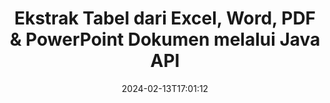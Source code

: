 ---
############################# Static ############################
layout: "auto-gen-parser"
date: 2024-02-13T17:01:12
draft: false
otherformats: odt one otp ott pdf pps ppsx ppt pptx rtf tex vdx vsdm vsdx vssm vssx

############################# Head ############################
head_title: "Ekstrak Tabel dari PDF, DOCX, PPTX, XLSX, EPUB & Lainnya melalui Java API"
head_description: "GroupDocs.Parser Java API memungkinkan pembuat program mengekstrak tabel dari PDF, DOC, DOCX, PPT, PPTX, EML, MSG, XLS, XLSX, CSV , ODT, RTF & banyak jenis dokumen lainnya di dalam Java Apps."

############################# Header ############################
title: "Ekstrak Tabel dari Excel, Word, PDF & PowerPoint Dokumen melalui Java API"
description: "GroupDocs.Parser Java API memungkinkan programmer mengekstrak tabel dari PDF, DOC, DOCX, PPT, PPTX, EML, MSG, XLS, XLSX, CSV , ODT, RTF & EPUB dokumen atau halaman."
bg_image: "https://cms.admin.containerize.com/templates/aspose/App_Themes/V3/images/bg/header1.png"
bg_overlay: false
button:
    enable: true
    icon: "fas fa-arrow-down"
    label: "Unduh Uji Coba Gratis"
    link: "https://downloads.groupdocs.com/parser/java"

############################# SubMenu ############################
submenu:
    enable: true

    left:
        img_alt: "GroupDocs.Parser for Java"
        image: "https://cms.admin.containerize.com/templates/groupdocs/images/product-logos/90x90-noborder/groupdocs-parser-java.png"
        product: "GroupDocs.Parser"
        platform: "Java"

    middle:
        button:

            # button loop
            - link: "https://apireference.groupdocs.com/parser/java"
              text: "Referensi API"

            # button loop
            - link: "https://github.com/groupdocs-parser"
              text: "Contoh Kode"

            # button loop
            - link: "https://products.groupdocs.app/parser/family"
              text: "Demo Langsung"

            # button loop
            - link: "https://purchase.groupdocs.com/pricing/parser/java"
              text: "Harga"

    right:
        link_download: "https://downloads.groupdocs.com/parser"
        link_learn: "https://docs.groupdocs.com/parser/java"
        link_buy: "https://purchase.groupdocs.com"

############################# About ############################
about:
    enable: true
    title: "Bagaimana cara Mengekstrak Tabel dari XLSB file melalui Java API?"
    content: |
        Tabel adalah kumpulan sel yang disusun dalam baris dan kolom. Tabel memainkan peran yang sangat penting dalam menyimpan serta mengatur data yang terperinci atau rumit yang memungkinkan pengguna untuk dengan mudah membaca dan melihatnya. Tabel dapat digunakan dalam banyak cara, seperti membuat daftar, membandingkan informasi, menyelaraskan data, mengelompokkan informasi, menyoroti tren atau pola dalam data dan masih banyak lagi. GroupDocs.Parser for Java adalah API berguna yang memungkinkan pemrogram perangkat lunak mengembangkan solusi untuk mengekstrak tabel, teks, dan gambar dari berbagai jenis format dokumen yang didukung, seperti PDF, Email, Ebook, Word (DOC, { 318}), PowerPoint (PPT, PPTX), Excel (XLS, XLSX), format Email (EML, MSG) dan banyak lagi. API Java telah menyertakan beberapa fitur penting untuk bekerja dengan tabel, seperti mengekstrak semua tabel dari dokumen, mengekstrak tabel dari halaman tertentu, mendapatkan data sel tabel, mendapatkan jumlah total baris dan kolom tabel, mendapatkan tinggi baris, mencetak data tabel dan mungkin lebih.
        
        

############################# Steps ############################
steps:
    enable: true
    title_left: "Ekstrak tabel dari XLSB di Java"
    content_left: |
        [GroupDocs.Parser for Java](/id/parser/java/) memudahkan pengembang Java untuk mengekstrak tabel dari file XLSB dengan menerapkan beberapa langkah mudah.
        
        * Membuat instance objek [Parser](https://reference.groupdocs.com/parser/java/com.groupdocs.parser/parser/) untuk dokumen awal;
        * Periksa apakah dokumen mendukung ekstraksi tabel;
        * Membuat instance [PageTableAreaOptions](https://reference.groupdocs.com/parser/java/com.groupdocs.parser.options/pagetableareaoptions/) dan [TemplateTableLayout](https://reference.groupdocs.com/parser/java/com.groupdocs.parser.templates/templatetablelayout/) untuk mengatur tata letak tabel
        * Panggil metode [getTables](https://reference.groupdocs.com/parser/java/com.groupdocs.parser/parser/#getTables-com.groupdocs.parser.options.PageTableAreaOptions-) dan dapatkan kumpulan [PageTableArea](https://reference.groupdocs.com/parser/java/com.groupdocs.parser.data/pagetablearea/) objek;

    title_right: "Pelajari lebih lanjut tentang ekstraksi tabel"
    content_right: |
        * <a href="https://docs.groupdocs.com/parser/java/extract-tables-from-document/">Cara mengekstrak tabel dari dokumen</a>
        * <a href="https://docs.groupdocs.com/parser/java/extract-tables-from-document-page/">Cara mengekstrak tabel dari halaman dokumen</a>
 
    code: |
     {{% parser/additional-styles %}}
     {{< parser/code-parser title="Cara mengekstrak tabel dari file XLSB menggunakan kode contoh Java">}}

        ```java    
        // Ekstrak tabel dari file XLSB menggunakan GroupDocs.Parser API
        // Buat instance kelas Parser
        try (Parser parser = new Parser(Constants.SampleInvoicePagesPdf)) {
            // Periksa apakah dokumen mendukung ekstraksi tabel
            if (!parser.getFeatures().isTables()) {
                System.out.println("Dokumen tidak mendukung ekstraksi tabel.");
                return;
            }
            // Membuat tata letak tabel
            TemplateTableLayout layout = new TemplateTableLayout(
                    java.util.Arrays.asList(new Double[]{50.0, 95.0, 275.0, 415.0, 485.0, 545.0}),
                    java.util.Arrays.asList(new Double[]{325.0, 340.0, 365.0, 395.0}));
            // Buat opsi untuk ekstraksi tabel
            PageTableAreaOptions options = new PageTableAreaOptions(layout);
            // Ekstrak tabel dari dokumen.
            Iterable<PageTableArea> tables = parser.getTables(options);
            // Ulangi tabel
            for (PageTableArea t : tables) {
                // Ulangi baris
                for (int row = 0; row < t.getRowCount(); row++) {
                    // Ulangi kolom
                    for (int column = 0; column < t.getColumnCount(); column++) {
                        // Dapatkan sel tabel
                        PageTableAreaCell cell = t.getCell(row, column);
                        if (cell != null) {
                            // Cetak teks sel tabel
                            System.out.print(cell.getText());
                            System.out.print(" | ");
                        }
                    }
                    System.out.println();
                }
                System.out.println();
            }
        }
        ```
     {{< /parser/code-parser >}}

############################# More ############################
more:
    enable: true
    title_left: "Persyaratan sistem"
    content_left: |
        GroupDocs.Parser for Java API didukung di semua platform dan sistem operasi utama. Sebelum menjalankan kode di bawah ini, harap pastikan bahwa Anda telah menginstal prasyarat berikut di sistem Anda.
        
        * Sistem Operasi: Microsoft Windows, Linux, MacOS
        * Lingkungan Pengembangan: NetBeans, Intellij IDEA, Eclipse, etc.
        * Kerangka kerja
        * Unduh versi terbaru GroupDocs.Parser for Java dari [Maven](https://repository.groupdocs.com/webapp/#/artifacts/browse/tree/General/repo/com/groupdocs/groupdocs-parser)

    title_right: "Mengapa Menggunakan GroupDocs.Parser for Java"
    content_right: |
        * Dukungan ekstraksi teks biasa dari dokumen yang didukung    
        * Penguraian dokumen melalui templat yang ditentukan pengguna    
        * Sepenuhnya mendukung ekstraksi teks terstruktur    
        * Pencarian teks melalui kata kunci serta ekspresi reguler    
        * Ekstrak teks yang diformat, metadata, gambar, wadah, dan lampiran    
        * Ekstrak daftar isi untuk beberapa format dokumen yang didukung    
        * Mengurai data formulir dari PDF dokumen    
        * Ekstrak hyperlink dari dokumen   

############################# About Formats ############################
about_formats:
    enable: true

############################# More Formats ############################
more_formats:
    enable: true
    title: "Ekstrak Tabel Dari Format Dokumen Lain"
    content: |
        Java API penguraian dokumen & tabel untuk format file dan gambar. Ekstrak data untuk beberapa format file populer seperti yang dinyatakan di bawah ini.

############################# Back to top ###############################
back_to_top:
    enable: true
---